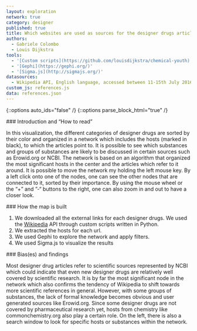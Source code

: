 ```yaml
---
layout: exploration
network: true
category: designer
published: true
title: Which websites are used as sources for the designer drugs articles? 
authors:
  - Gabriele Colombo
  - Louis Dijkstra
tools:
  - '[Custom scripts](https://github.com/louisdijkstra/chemical-youth)'
  - '[Gephi](https://gephi.org/)'
  - '[Sigma.js](http://sigmajs.org/)'
datasources:
  - Wikipedia API, English language, accessed between 11-15th July 2016
custom_js: references.js
data: references.json
---
```

{::options auto_ids="false" /}
{::options parse_block_html="true" /}
<div class="intro">
### Introduction and “How to read”

In this visualization, the different categories of designer drugs are sorted by their color and organized in a network which includes the hosts (marked in black), to which the articles point to. It is possible to see which substances and groups of substances are likely to be discussed in certain sources such as Erowid.org or NCBI. The network is based on an algorithm that organized the most significant hosts in the center and the articles which refer to it around. It is possible to move the network my holding the left mouse key. By a left click onto one of the nodes, one can see the other nodes that are connected to it, sorted by their importance. By using the mouse wheel or the “+” and ”-“ buttons to the right, one can also zoom in and out to have a closer look.

</div>

<div class="protocol">
### How the map is built

1. We downloaded all the external links for each designer drugs. We used the [Wikipedia](https://en.wikipedia.org/w/api.php?action=help&modules=parse) API through custom scripts written in Python.
2. We extracted the hosts for each url.
3. We used Gephi to explore the network and apply filters.
4. We used Sigma.js to visualize the results

</div>

<div class="findings">
### Bias(es) and findings

Most designer drug articles refer to scientific sources represented by NCBI which could indicate that even new designer drugs are relatively well covered by scientific research. It is by far the most significant node in the network which also confirms the tendency of Wikipedia to shift towards more scientific references in general. However, with some groups of substances, the lack of formal knowledge becomes obvious and user generated sources like Erowid.org. Since some designer drugs are not covered by pharmaceutical research yet, hosts from chemistry like commonchemistry.org also play a certain role. On the left, there is also a search window to look for specific hosts or substances within the network.

</div>

